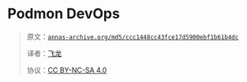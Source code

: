 # Podmon DevOps

> 原文：[`annas-archive.org/md5/ccc1448cc43fce17d5900ebf1b61b4dc`](https://annas-archive.org/md5/ccc1448cc43fce17d5900ebf1b61b4dc)
> 
> 译者：[飞龙](https://github.com/wizardforcel)
> 
> 协议：[CC BY-NC-SA 4.0](http://creativecommons.org/licenses/by-nc-sa/4.0/)